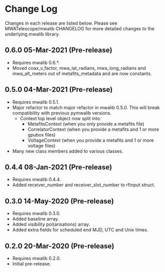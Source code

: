 # Change Log

Changes in each release are listed below. Please see MWATelescope/mwalib CHANGELOG for more detailed changes to the underlying mwalib library.

## 0.6.0 05-Mar-2021 (Pre-release)

* Requires mwalib 0.6.*.
* Moved coax_v_factor, mwa_lat_radians, mwa_long_radians and mwa_alt_meters out of metafits_metadata and are now constants.

## 0.5.0 04-Mar-2021 (Pre-release)

* Requires mwalib 0.5.1.
* Major refactor to match major refactor in mwalib 0.5.0. This will break compatibility with previous pymwalib versions.
    * Context top level object now split into:
        * MetafitsContext (when you only provide a metafits file)
        * CorrelatorContext (when you provide a metafits and 1 or more gpubox files)
        * VoltageContext (when you provide a metafits and 1 or more voltage files)
* Many new class members added to various classes.

## 0.4.4 08-Jan-2021 (Pre-release)

* Requires mwalib 0.4.4.
* Added receiver_number and receiver_slot_number to rfinput struct.

## 0.3.0 14-May-2020 (Pre-release)

* Requires mwalib 0.3.0.
* Added baseline array.
* Added visibility pol(arisations) array.
* Added extra fields for scheduled end MJD, UTC and Unix times.

## 0.2.0 20-Mar-2020 (Pre-release)

* Requires mwalib 0.2.0.
* Initial pre-release.
